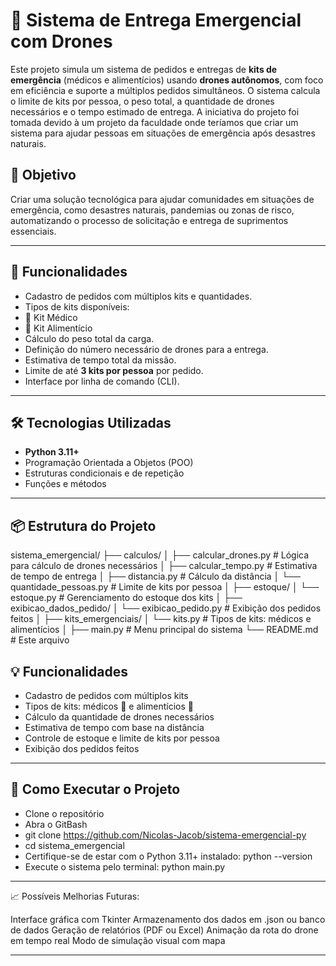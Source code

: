 # 🚨 Sistema de Entrega Emergencial com Drones

Este projeto simula um sistema de pedidos e entregas de **kits de emergência** (médicos e alimentícios) usando **drones autônomos**, com foco em eficiência e suporte a múltiplos pedidos simultâneos. O sistema calcula o limite de kits por pessoa, o peso total, a quantidade de drones necessários e o tempo estimado de entrega. A iniciativa do projeto foi tomada devido à um projeto da faculdade onde teríamos que criar um sistema para ajudar pessoas em situações de emergência após desastres naturais.

## 📌 Objetivo

Criar uma solução tecnológica para ajudar comunidades em situações de emergência, como desastres naturais, pandemias ou zonas de risco, automatizando o processo de solicitação e entrega de suprimentos essenciais.

---

## 🧠 Funcionalidades

- Cadastro de pedidos com múltiplos kits e quantidades.
- Tipos de kits disponíveis:
- 🏥 Kit Médico
- 🍞 Kit Alimentício
- Cálculo do peso total da carga.
- Definição do número necessário de drones para a entrega.
- Estimativa de tempo total da missão.
- Limite de até **3 kits por pessoa** por pedido.
- Interface por linha de comando (CLI).

---

## 🛠️ Tecnologias Utilizadas

- **Python 3.11+**
- Programação Orientada a Objetos (POO)
- Estruturas condicionais e de repetição
- Funções e métodos

---

## 📦 Estrutura do Projeto

sistema_emergencial/
├── calculos/
│ ├── calcular_drones.py # Lógica para cálculo de drones necessários
│ ├── calcular_tempo.py # Estimativa de tempo de entrega
│ ├── distancia.py # Cálculo da distância
│ └── quantidade_pessoas.py # Limite de kits por pessoa
│
├── estoque/
│ └── estoque.py # Gerenciamento do estoque dos kits
│
├── exibicao_dados_pedido/
│ └── exibicao_pedido.py # Exibição dos pedidos feitos
│
├── kits_emergenciais/
│ └── kits.py # Tipos de kits: médicos e alimentícios
│
├── main.py # Menu principal do sistema
└── README.md # Este arquivo

## 💡 Funcionalidades

- Cadastro de pedidos com múltiplos kits
- Tipos de kits: médicos 🏥 e alimentícios 🍞
- Cálculo da quantidade de drones necessários
- Estimativa de tempo com base na distância
- Controle de estoque e limite de kits por pessoa
- Exibição dos pedidos feitos

---

## 🚀 Como Executar o Projeto

- Clone o repositório
- Abra o GitBash
- git clone https://github.com/Nicolas-Jacob/sistema-emergencial-py
- cd sistema_emergencial
- Certifique-se de estar com o Python 3.11+ instalado: python --version
- Execute o sistema pelo terminal: python main.py

---

📈 Possíveis Melhorias Futuras:

Interface gráfica com Tkinter
Armazenamento dos dados em .json ou banco de dados
Geração de relatórios (PDF ou Excel)
Animação da rota do drone em tempo real
Modo de simulação visual com mapa

---
